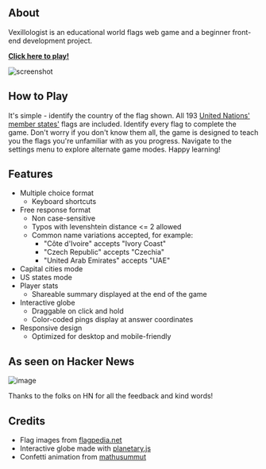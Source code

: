 ## About
Vexillologist is an educational world flags web game and a beginner front-end development project.

[**Click here to play!**](https://billywojcicki.github.io/vexillologist/)

![screenshot](flags/screenshot-game.png)

## How to Play

It's simple - identify the country of the flag shown. All 193 [United Nations' member states'](https://www.un.org/en/about-us/member-states) flags are included. Identify every flag to complete the game. Don't worry if you don't know them all, the game is designed to teach you the flags you're unfamiliar with as you progress. Navigate to the settings menu to explore alternate game modes. Happy learning!

## Features

- Multiple choice format
  - Keyboard shortcuts
- Free response format
  - Non case-sensitive
  - Typos with levenshtein distance <= 2 allowed
  - Common name variations accepted, for example:
    - "Côte d'Ivoire" accepts "Ivory Coast"
    - "Czech Republic" accepts "Czechia"
    - "United Arab Emirates" accepts "UAE"
- Capital cities mode
- US states mode
- Player stats
  - Shareable summary displayed at the end of the game
- Interactive globe
  - Draggable on click and hold
  - Color-coded pings display at answer coordinates
- Responsive design
  - Optimized for desktop and mobile-friendly

## As seen on Hacker News

![image](flags/screenshot-hn.png)

Thanks to the folks on HN for all the feedback and kind words!

## Credits

- Flag images from [flagpedia.net](https://flagpedia.net/about)
- Interactive globe made with [planetary.js](http://planetaryjs.com/)
- Confetti animation from [mathusummut](https://github.com/mathusummut/confetti.js)
